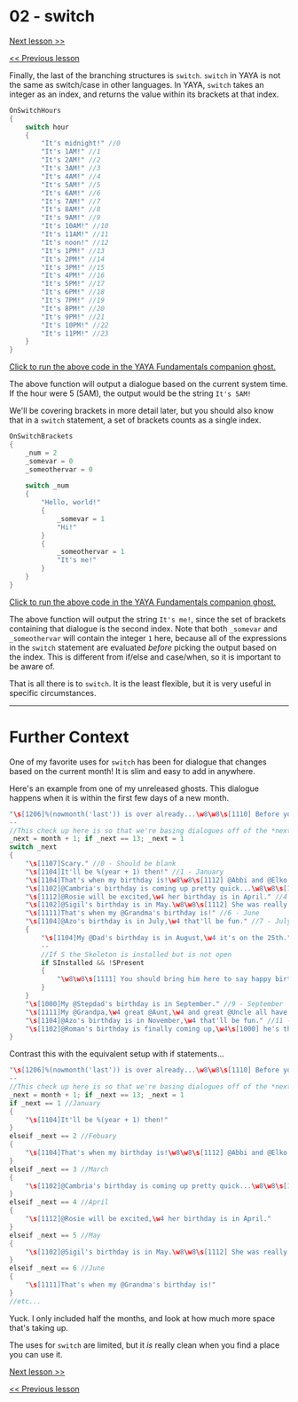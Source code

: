 # 02 - switch

[Next lesson >>](https://github.com/Zichqec/YAYA_Fundamentals/blob/main/Module%203%20-%20Flow%20Control/03%20-%20while%20Loops.md)

[<< Previous lesson](https://github.com/Zichqec/YAYA_Fundamentals/blob/main/Module%203%20-%20Flow%20Control/01%20-%20case%20when%20others.md)

Finally, the last of the branching structures is `switch`. `switch` in YAYA is not the same as switch/case in other languages. In YAYA, `switch` takes an integer as an index, and returns the value within its brackets at that index.

```c
OnSwitchHours
{
	switch hour
	{
		"It's midnight!" //0
		"It's 1AM!" //1
		"It's 2AM!" //2
		"It's 3AM!" //3
		"It's 4AM!" //4
		"It's 5AM!" //5
		"It's 6AM!" //6
		"It's 7AM!" //7
		"It's 8AM!" //8
		"It's 9AM!" //9
		"It's 10AM!" //10
		"It's 11AM!" //11
		"It's noon!" //12
		"It's 1PM!" //13
		"It's 2PM!" //14
		"It's 3PM!" //15
		"It's 4PM!" //16
		"It's 5PM!" //17
		"It's 6PM!" //18
		"It's 7PM!" //19
		"It's 8PM!" //20
		"It's 9PM!" //21
		"It's 10PM!" //22
		"It's 11PM!" //23
	}
}
```

[Click to run the above code in the YAYA Fundamentals companion ghost.](https://zichqec.github.io/s-the-skeleton/jump.html?url=x-ukagaka-link%3Atype%3Devent%26ghost%3DYAYA%20Fundamentals%26info%3DOnExample.M3.L2.SwitchHours)

The above function will output a dialogue based on the current system time. If the hour were 5 (5AM), the output would be the string `It's 5AM!`

We'll be covering brackets in more detail later, but you should also know that in a `switch` statement, a set of brackets counts as a single index.

```c
OnSwitchBrackets
{
	_num = 2
	_somevar = 0
	_someothervar = 0
	
	switch _num
	{
		"Hello, world!"
		{
			_somevar = 1
			"Hi!"
		}
		{
			_someothervar = 1
			"It's me!"
		}
	}
}
```

[Click to run the above code in the YAYA Fundamentals companion ghost.](https://zichqec.github.io/s-the-skeleton/jump.html?url=x-ukagaka-link%3Atype%3Devent%26ghost%3DYAYA%20Fundamentals%26info%3DOnExample.M3.L2.SwitchBrackets)

The above function will output the string `It's me!`, since the set of brackets containing that dialogue is the second index. Note that both `_somevar` and `_someothervar` will contain the integer `1` here, because all of the expressions in the `switch` statement are evaluated *before* picking the output based on the index. This is different from if/else and case/when, so it is important to be aware of.

That is all there is to `switch`. It is the least flexible, but it is very useful in specific circumstances.

---

# Further Context

One of my favorite uses for `switch` has been for dialogue that changes based on the current month! It is slim and easy to add in anywhere.

Here's an example from one of my unreleased ghosts. This dialogue happens when it is within the first few days of a new month.

```c
"\s[1206]%(nowmonth('last')) is over already...\w8\w8\s[1110] Before you know it,\w4 it'll be %(nowmonth('next')).\w8\w8 "
--
//This check up here is so that we're basing dialogues off of the *next* month, not the current one
_next = month + 1; if _next == 13; _next = 1
switch _next
{
	"\s[1107]Scary." //0 - Should be blank
	"\s[1104]It'll be %(year + 1) then!" //1 - January
	"\s[1104]That's when my birthday is!\w8\w8\s[1112] @Abbi and @Elko's birthdays,\w4 too." //2 - Febuary
	"\s[1102]@Cambria's birthday is coming up pretty quick...\w8\w8\s[1000] @Triton's,\w4 too." //3 - March
	"\s[1112]@Rosie will be excited,\w4 her birthday is in April." //4 - April
	"\s[1102]@Sigil's birthday is in May.\w8\w8\s[1112] She was really excited for the last one." //5 - May
	"\s[1111]That's when my @Grandma's birthday is!" //6 - June
	"\s[1104]@Azo's birthday is in July,\w4 that'll be fun." //7 - July
	{
		"\s[1104]My @Dad's birthday is in August,\w4 it's on the 25th." //8 - August
		--
		//If S the Skeleton is installed but is not open
		if SInstalled && !SPresent
		{
			"\w8\w8\s[1111] You should bring him here to say happy birthday,\w4 it can be a surprise!"
		}
	}
	"\s[1000]My @Stepdad's birthday is in September." //9 - September
	"\s[1111]My @Grandpa,\w4 great @Aunt,\w4 and great @Uncle all have their birthday on the same day in October.\w8\w8\s[1104] That's so cool,\w4 isn't it?" //10 - October
	"\s[1104]@Azo's birthday is in November,\w4 that'll be fun." //11 - November
	"\s[1102]@Roman's birthday is finally coming up,\w4\s[1000] he's the last one in the year.\w8\w8\n\n\s[1104]Gyftmas is coming up,\w4 too." //12 - December
}
```

Contrast this with the equivalent setup with if statements...

```c
"\s[1206]%(nowmonth('last')) is over already...\w8\w8\s[1110] Before you know it,\w4 it'll be %(nowmonth('next')).\w8\w8 "
--
//This check up here is so that we're basing dialogues off of the *next* month, not the current one
_next = month + 1; if _next == 13; _next = 1
if _next == 1 //January
{
	"\s[1104]It'll be %(year + 1) then!"
}
elseif _next == 2 //Febuary
{
	"\s[1104]That's when my birthday is!\w8\w8\s[1112] @Abbi and @Elko's birthdays,\w4 too." 
}
elseif _next == 3 //March
{
	"\s[1102]@Cambria's birthday is coming up pretty quick...\w8\w8\s[1000] @Triton's,\w4 too."
}
elseif _next == 4 //April
{
	"\s[1112]@Rosie will be excited,\w4 her birthday is in April."
}
elseif _next == 5 //May
{
	"\s[1102]@Sigil's birthday is in May.\w8\w8\s[1112] She was really excited for the last one."
}
elseif _next == 6 //June
{
	"\s[1111]That's when my @Grandma's birthday is!"
}
//etc...
```

Yuck. I only included half the months, and look at how much more space that's taking up.

The uses for `switch` are limited, but it *is* really clean when you find a place you can use it.

[Next lesson >>](https://github.com/Zichqec/YAYA_Fundamentals/blob/main/Module%203%20-%20Flow%20Control/03%20-%20while%20Loops.md)

[<< Previous lesson](https://github.com/Zichqec/YAYA_Fundamentals/blob/main/Module%203%20-%20Flow%20Control/01%20-%20case%20when%20others.md)